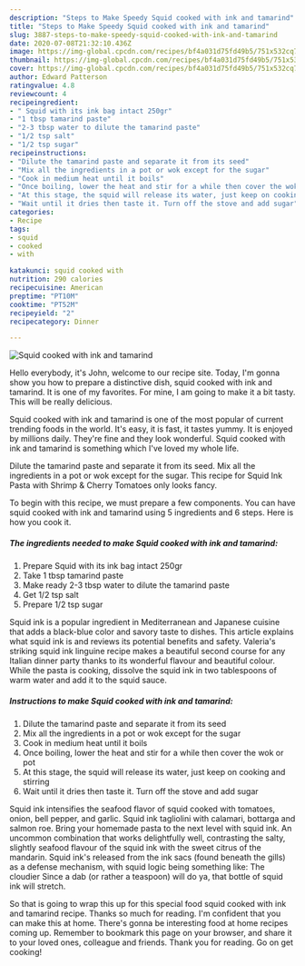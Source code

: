 ```yaml
---
description: "Steps to Make Speedy Squid cooked with ink and tamarind"
title: "Steps to Make Speedy Squid cooked with ink and tamarind"
slug: 3887-steps-to-make-speedy-squid-cooked-with-ink-and-tamarind
date: 2020-07-08T21:32:10.436Z
image: https://img-global.cpcdn.com/recipes/bf4a031d75fd49b5/751x532cq70/squid-cooked-with-ink-and-tamarind-recipe-main-photo.jpg
thumbnail: https://img-global.cpcdn.com/recipes/bf4a031d75fd49b5/751x532cq70/squid-cooked-with-ink-and-tamarind-recipe-main-photo.jpg
cover: https://img-global.cpcdn.com/recipes/bf4a031d75fd49b5/751x532cq70/squid-cooked-with-ink-and-tamarind-recipe-main-photo.jpg
author: Edward Patterson
ratingvalue: 4.8
reviewcount: 4
recipeingredient:
- " Squid with its ink bag intact 250gr"
- "1 tbsp tamarind paste"
- "2-3 tbsp water to dilute the tamarind paste"
- "1/2 tsp salt"
- "1/2 tsp sugar"
recipeinstructions:
- "Dilute the tamarind paste and separate it from its seed"
- "Mix all the ingredients in a pot or wok except for the sugar"
- "Cook in medium heat until it boils"
- "Once boiling, lower the heat and stir for a while then cover the wok or pot"
- "At this stage, the squid will release its water, just keep on cooking and stirring"
- "Wait until it dries then taste it. Turn off the stove and add sugar"
categories:
- Recipe
tags:
- squid
- cooked
- with

katakunci: squid cooked with 
nutrition: 290 calories
recipecuisine: American
preptime: "PT10M"
cooktime: "PT52M"
recipeyield: "2"
recipecategory: Dinner

---
```



![Squid cooked with ink and tamarind](https://img-global.cpcdn.com/recipes/bf4a031d75fd49b5/751x532cq70/squid-cooked-with-ink-and-tamarind-recipe-main-photo.jpg)

Hello everybody, it's John, welcome to our recipe site. Today, I'm gonna show you how to prepare a distinctive dish, squid cooked with ink and tamarind. It is one of my favorites. For mine, I am going to make it a bit tasty. This will be really delicious.

Squid cooked with ink and tamarind is one of the most popular of current trending foods in the world. It's easy, it is fast, it tastes yummy. It is enjoyed by millions daily. They're fine and they look wonderful. Squid cooked with ink and tamarind is something which I've loved my whole life.

Dilute the tamarind paste and separate it from its seed. Mix all the ingredients in a pot or wok except for the sugar. This recipe for Squid Ink Pasta with Shrimp &amp; Cherry Tomatoes only looks fancy.


To begin with this recipe, we must prepare a few components. You can have squid cooked with ink and tamarind using 5 ingredients and 6 steps. Here is how you cook it.

<!--inarticleads1-->

##### The ingredients needed to make Squid cooked with ink and tamarind:

1. Prepare  Squid with its ink bag intact 250gr
1. Take 1 tbsp tamarind paste
1. Make ready 2-3 tbsp water to dilute the tamarind paste
1. Get 1/2 tsp salt
1. Prepare 1/2 tsp sugar


Squid ink is a popular ingredient in Mediterranean and Japanese cuisine that adds a black-blue color and savory taste to dishes. This article explains what squid ink is and reviews its potential benefits and safety. Valeria&#39;s striking squid ink linguine recipe makes a beautiful second course for any Italian dinner party thanks to its wonderful flavour and beautiful colour. While the pasta is cooking, dissolve the squid ink in two tablespoons of warm water and add it to the squid sauce. 

<!--inarticleads2-->

##### Instructions to make Squid cooked with ink and tamarind:

1. Dilute the tamarind paste and separate it from its seed
1. Mix all the ingredients in a pot or wok except for the sugar
1. Cook in medium heat until it boils
1. Once boiling, lower the heat and stir for a while then cover the wok or pot
1. At this stage, the squid will release its water, just keep on cooking and stirring
1. Wait until it dries then taste it. Turn off the stove and add sugar


Squid ink intensifies the seafood flavor of squid cooked with tomatoes, onion, bell pepper, and garlic. Squid ink tagliolini with calamari, bottarga and salmon roe. Bring your homemade pasta to the next level with squid ink. An uncommon combination that works delightfully well, contrasting the salty, slightly seafood flavour of the squid ink with the sweet citrus of the mandarin. Squid ink&#39;s released from the ink sacs (found beneath the gills) as a defense mechanism, with squid logic being something like: The cloudier Since a dab (or rather a teaspoon) will do ya, that bottle of squid ink will stretch. 

So that is going to wrap this up for this special food squid cooked with ink and tamarind recipe. Thanks so much for reading. I'm confident that you can make this at home. There's gonna be interesting food at home recipes coming up. Remember to bookmark this page on your browser, and share it to your loved ones, colleague and friends. Thank you for reading. Go on get cooking!
